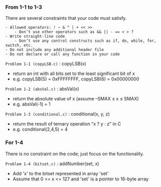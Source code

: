 ### From 1-1 to 1-3  
There are several constraints that your code must satisfy.  
```
- Allowed operators: ! ~ & ^ | + << >>
	- Don’t use other operators such as && || - == < > ?
- Write straight-line code
	- Don’t use any control constructs such as if, do, while, for, switch, etc.
- Do not include any additional header file
- Do not declare or call any function in your code
```  

`Problem 1-1 (copyLSB.c)` : copyLSB(x)
- return an int with all bits set to the least significant bit of x
- e.g. copyLSB(5) = 0xFFFFFFFF, copyLSB(6) = 0x00000000  

`Problem 1-2 (absVal.c)` : absVal(x)
- return the absolute value of x (assume –SMAX ≤ x ≤ SMAX)
- e.g. absVal(-1) = 1  

`Problem 1-3 (conditional.c)` : conditional(x, y, z)
- return the result of ternary operation “x ? y : z” in C
- e.g. conditional(2,4,5) = 4  

### For 1-4  
There is no constraint on the code; just focus on the functionality.  

`Problem 1-4 (bitset.c)` : addNumber(set, x)
- Add 'x' to the bitset represented in array 'set'
- Assume that 0 <= x <= 127 and 'set' is a pointer to 16-byte array